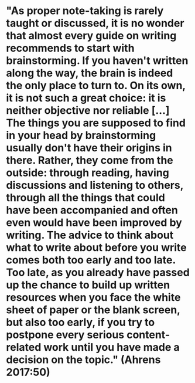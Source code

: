 # "As proper note-taking is rarely taught or discussed, it is no wonder that almost every guide on writing recommends to start with brainstorming. If you haven't written along the way, the brain is indeed the only place to turn to. On its own, it is not such a great choice: it is neither objective nor reliable […] The things you are supposed to find in your head by brainstorming usually don't have their origins in there. Rather, they come from the outside: through reading, having discussions and listening to others, through all the things that could have been accompanied and often even would have been improved by writing. The advice to think about what to write about before you write comes both too early and too late. Too late, as you already have passed up the chance to build up written resources when you face the white sheet of paper or the blank screen, but also too early, if you try to postpone every serious content-related work until you have made a decision on the topic." (Ahrens 2017:50)